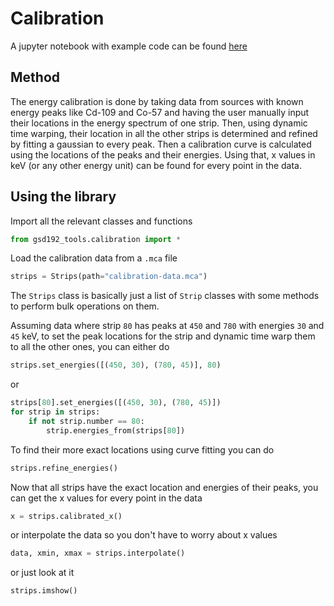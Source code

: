 # Calibration

A jupyter notebook with example code can be found [here](https://github.com/SEBv15/GSD192-tools/blob/master/example_notebooks/Calibration.ipynb)

## Method

The energy calibration is done by taking data from sources with known energy peaks like Cd-109 and Co-57 and having the user manually input their locations in the energy spectrum of one strip. Then, using dynamic time warping, their location in all the other strips is determined and refined by fitting a gaussian to every peak. Then a calibration curve is calculated using the locations of the peaks and their energies. Using that, x values in keV (or any other energy unit) can be found for every point in the data.

## Using the library

Import all the relevant classes and functions

```python
from gsd192_tools.calibration import *
```

Load the calibration data from a `.mca` file

```python
strips = Strips(path="calibration-data.mca")
```
The `Strips` class is basically just a list of `Strip` classes with some methods to perform bulk operations on them.

Assuming data where strip `80` has peaks at `450` and `780` with energies `30` and `45` keV, to set the peak locations for the strip and dynamic time warp them to all the other ones, you can either do

```python
strips.set_energies([(450, 30), (780, 45)], 80)
```
or
```python
strips[80].set_energies([(450, 30), (780, 45)])
for strip in strips:
    if not strip.number == 80:
        strip.energies_from(strips[80])
```

To find their more exact locations using curve fitting you can do

```python
strips.refine_energies()
```

Now that all strips have the exact location and energies of their peaks, you can get the x values for every point in the data

```python
x = strips.calibrated_x()
```

or interpolate the data so you don't have to worry about x values

```python
data, xmin, xmax = strips.interpolate()
```

or just look at it

```python
strips.imshow()
```
